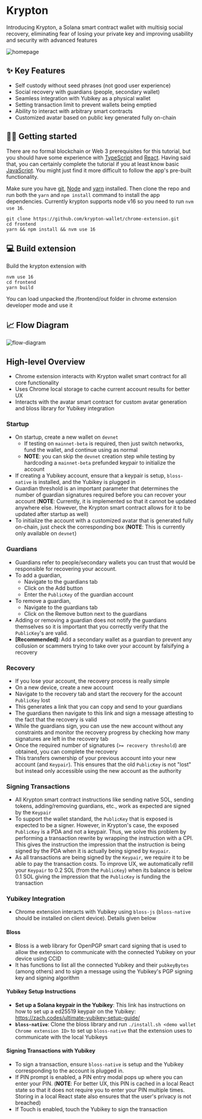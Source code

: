 # Krypton

Introducing Krypton, a Solana smart contract wallet with multisig social recovery, eliminating fear of losing your private key and improving usability and security with advanced features

![homepage](./frontend/public/static/images/ui.png)

## ✨ Key Features

- Self custody without seed phrases (not good user experience)
- Social recovery with guardians (people, secondary wallet)
- Seamless integration with Yubikey as a physical wallet
- Setting transaction limit to prevent wallets being emptied
- Ability to interact with arbitrary smart contracts
- Customized avatar based on public key generated fully on-chain

## 🧑‍💻 Getting started

There are no formal blockchain or Web 3 prerequisites for this tutorial, but you should have some experience with [TypeScript](https://www.typescriptlang.org/) and [React](https://reactjs.org/). Having said that, you can certainly complete the tutorial if you at least know basic [JavaScript](https://developer.mozilla.org/en-US/docs/Web/JavaScript). You might just find it more difficult to follow the app's pre-built functionality.

Make sure you have [git](https://git-scm.com/book/en/v2/Getting-Started-Installing-Git), [Node](https://nodejs.org/en/) and [yarn](https://yarnpkg.com/getting-started/install) installed. Then clone the repo and run both the `yarn` and `npm install` command to install the app dependencies. Currently krypton supports node v16 so you need to run `nvm use 16`.

```
git clone https://github.com/krypton-wallet/chrome-extension.git
cd frontend
yarn && npm install && nvm use 16
```

## 💻 Build extension

Build the krypton extension with

```
nvm use 16
cd frontend
yarn build
```

You can load unpacked the /frontend/out folder in chrome extension developer mode and use it

## 📈 Flow Diagram

![flow-diagram](./frontend/public/static/images/flow.png)

## High-level Overview

- Chrome extension interacts with Krypton wallet smart contract for all core functionality
- Uses Chrome local storage to cache current account results for better UX
- Interacts with the avatar smart contract for custom avatar generation and bloss library for Yubikey integration

### Startup

- On startup, create a new wallet on `devnet`
  - If testing on `mainnet-beta` is required, then just switch networks, fund the wallet, and continue using as normal
  - **NOTE**: you can skip the `devnet` creation step while testing by hardcoding a `mainnet-beta` prefunded keypair to initialize the account
- If creating a Yubikey account, ensure that a keypair is setup, `bloss-native` is installed, and the Yubikey is plugged in
- Guardian threshold is an important parameter that determines the number of guardian signatures required before you can recover your account (**NOTE**: Currently, it is implemented so that it cannot be updated anywhere else. However, the Krypton smart contract allows for it to be updated after startup as well)
- To initialize the account with a customized avatar that is generated fully on-chain, just check the corresponding box (**NOTE**: This is currently only available on `devnet`)

### Guardians

- Guardians refer to people/secondary wallets you can trust that would be responsible for recovering your account.
- To add a guardian,
  - Navigate to the guardians tab
  - Click on the Add button
  - Enter the `PublicKey` of the guardian account
- To remove a guardian,
  - Navigate to the guardians tab
  - Click on the Remove button next to the guardians
- Adding or removing a guardian does not notify the guardians themselves so it is important that you correctly verify that the `PublicKey`'s are valid.
- **[Recommended]**: Add a secondary wallet as a guardian to prevent any collusion or scammers trying to take over your account by falsifying a recovery

### Recovery

- If you lose your account, the recovery process is really simple
- On a new device, create a new account
- Navigate to the recovery tab and start the recovery for the account `PublicKey` lost
- This generates a link that you can copy and send to your guardians
- The guardians then navigate to this link and sign a message attesting to the fact that the recovery is valid
- While the guardians sign, you can use the new account without any constraints and monitor the recovery progress by checking how many signatures are left in the recovery tab
- Once the required number of signatures (`>= recovery threshold`) are obtained, you can complete the recovery
- This transfers ownership of your previous account into your new account (and `Keypair`). This ensures that the old `PublicKey` is not "lost" but instead only accessible using the new account as the authority

### Signing Transactions

- All Krypton smart contract instructions like sending native SOL, sending tokens, adding/removing guardians, etc., work as expected are signed by the `Keypair`
- To support the wallet standard, the `PublicKey` that is exposed is expected to be a signer. However, in Krypton's case, the exposed `PublicKey` is a PDA and not a keypair. Thus, we solve this problem by performing a transaction rewrite by wrapping the instruction with a CPI. This gives the instruction the impression that the instruction is being signed by the PDA when it is actually being signed by `Keypair`.
- As all transactions are being signed by the `Keypair`, we require it to be able to pay the transaction costs. To improve UX, we automatically refill your `Keypair` to 0.2 SOL (from the `PublicKey`) when its balance is below 0.1 SOL giving the impression that the `PublicKey` is funding the transaction

### Yubikey Integration

- Chrome extension interacts with Yubikey using `bloss-js` (`bloss-native` should be installed on client device). Details given below

#### Bloss

- Bloss is a web library for OpenPGP smart card signing that is used to allow the extension to communicate with the connected Yubikey on your device using CCID
- It has functions to list all the connected Yubikey and their `pubkeyBytes` (among others) and to sign a message using the Yubikey's PGP signing key and signing algorithm

#### Yubikey Setup Instructions

- **Set up a Solana keypair in the Yubikey**: This link has instructions on how to set up a ed25519 keypair on the Yubikey: https://zach.codes/ultimate-yubikey-setup-guide/
- **`bloss-native`**: Clone the bloss library and run `./install.sh <demo wallet Chrome extension ID>` to set up `bloss-native` that the extension uses to communicate with the local Yubikeys

#### Signing Transactions with Yubikey

- To sign a transaction, ensure `bloss-native` is setup and the Yubikey corresponding to the account is plugged in.
- If PIN prompt is enabled, a PIN entry modal pops up where you can enter your PIN. (**NOTE**: For better UX, this PIN is cached in a local React state so that it does not require you to enter your PIN multiple times. Storing in a local React state also ensures that the user's privacy is not breached)
- If Touch is enabled, touch the Yubikey to sign the transaction

